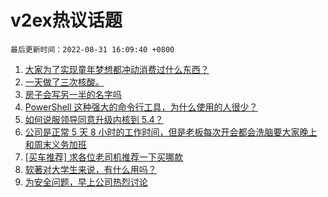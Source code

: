 # v2ex热议话题

`最后更新时间：2022-08-31 16:09:40 +0800`

1. [大家为了实现童年梦想都冲动消费过什么东西？](https://www.v2ex.com/t/876627)
1. [一天做了三次核酸。](https://www.v2ex.com/t/876668)
1. [房子会写另一半的名字吗](https://www.v2ex.com/t/876628)
1. [PowerShell 这种强大的命令行工具，为什么使用的人很少？](https://www.v2ex.com/t/876580)
1. [如何说服领导同意升级内核到 5.4？](https://www.v2ex.com/t/876571)
1. [公司是正常 5 天 8 小时的工作时间，但是老板每次开会都会洗脑要大家晚上和周末义务加班](https://www.v2ex.com/t/876619)
1. [[买车推荐] 求各位老司机推荐一下买哪款](https://www.v2ex.com/t/876521)
1. [软著对大学生来说，有什么用吗？](https://www.v2ex.com/t/876662)
1. [为安全问题，早上公司热烈讨论](https://www.v2ex.com/t/876693)

